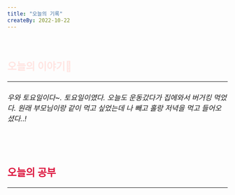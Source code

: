 ```yaml
---
title: "오늘의 기록"
createBy: 2022-10-22
---
```



<br>

<h2 style="font-size:23px; color:#ffe4e1">오늘의 이야기🧧</h2>

--- 

<h6 style="font-size:16.3px;">
우와 토요일이다~. 토요일이였다. 오늘도 운동갔다가 집에와서 버거킹 먹었다. 원래 부모님이랑 같이 먹고 싶었는데 나 빼고 홀랑 저녁을 먹고 들어오셨다..!
</h6>

<h6 style="font-size:16.3px;">
</h6>

<h6 style="font-size:16.3px;">
</h6>

<br>
<h6 style="font-size:16.3px;">
 
</h6>

<h2 style="font-size:23px; color:#dc143c">오늘의 공부</h2>

---

#### 
#### 




<Comment />